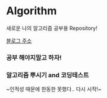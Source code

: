 # Algorithm

새로운 나의 알고리즘 공부용 Repository!

[블로그 주소](https://storyofslacker.tistory.com)


### 공부 해야지말고 하자!

### 알고리즘 뿌시기 and 코딩테스트 

~인적성 때문에 한동한 못했다.. 다시 시작!~
